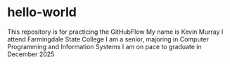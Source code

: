 # hello-world
This repository is for practicing the GitHubFlow
My name is Kevin Murray
I attend Farmingdale State College
I am a senior, majoring in Computer Programming and Information Systems
I am on pace to graduate in December 2025
